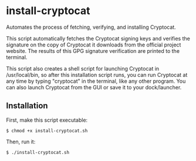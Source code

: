 # install-cryptocat

Automates the process of fetching, verifying, and installing Cryptocat.

This script automatically fetches the Cryptocat signing keys and verifies the signature on the copy of Cryptocat it downloads from the official project website. The results of this GPG signature verification are printed to the terminal.

This script also creates a shell script for launching Cryptocat in /usr/local/bin, so after this installation script runs, you can run Cryptocat at any time by typing "cryptocat" in the terminal, like any other program. You can also launch Cryptocat from the GUI or save it to your dock/launcher.

## Installation

First, make this script executable:

`$ chmod +x install-cryptocat.sh`

Then, run it:

`$ ./install-cryptocat.sh`
